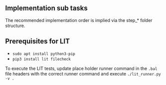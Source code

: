 ## Implementation sub tasks

The recommended implementation order is implied via the step_* folder structure.

## Prerequisites for LIT
* `sudo apt install python3-pip`
* `pip3 install lit filecheck`

To execute the LIT tests, update place holder runner command in the `.bal` file headers with the correct runner command and execute `./lit_runner.py -v .`
